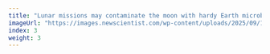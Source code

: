 ```yaml
---
title: "Lunar missions may contaminate the moon with hardy Earth microbes"
imageUrl: "https://images.newscientist.com/wp-content/uploads/2025/09/15115739/SEI_265737659.jpg?width=788"
index: 3
weight: 3
---
```

